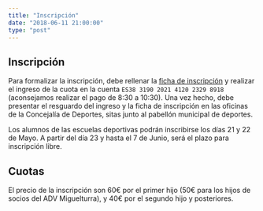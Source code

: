 ```yaml
---
title: "Inscripción"
date: "2018-06-11 21:00:00"
type: "post"
---
```


## Inscripción

Para formalizar la inscripción, debe rellenar
la [ficha de inscripción][inscripcion] y realizar el ingreso de la
cuota en la cuenta `ES38 3190 2021 4120 2329 8918` (aconsejamos realizar el
pago de 8:30 a 10:30).  Una vez hecho, debe presentar el resguardo del
ingreso y la ficha de inscripción en las oficinas de la Concejalía de
Deportes, sitas junto al pabellón municipal de deportes.

Los alumnos de las escuelas deportivas podrán inscribirse los días 21
y 22 de Mayo. A partir del día 23 y hasta el 7 de Junio, será el plazo para
inscripción libre.

<!-- Los plazos de inscripción serán anunciados en nuestras cuentas -->
<!-- oficiales de Twitter [@advmiguelturra][twitter] y [Facebook] -->

## Cuotas

El precio de la inscripción son 60€ por el primer hijo (50€ para los
hijos de socios del ADV Miguelturra), y 40€ por el segundo hijo y
posteriores.

[twitter]: http://twitter.com/advmiguelturra
[Facebook]: https://www.facebook.com/advoleibol.miguelturra
[inscripcion]: inscripcion.pdf
